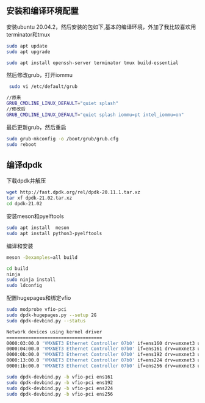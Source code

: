 ## 安装和编译环境配置

安装ubuntu 20.04.2，然后安装的包如下,基本的编译环境，外加了我比较喜欢用terminator和tmux
```bash
sudo apt update
sudo apt upgrade

sudo apt install openssh-server terminator tmux build-essential
```

然后修改grub，打开iommu
```bash
 sudo vi /etc/default/grub

//原来
GRUB_CMDLINE_LINUX_DEFAULT="quiet splash" 
//修改后
GRUB_CMDLINE_LINUX_DEFAULT="quiet splash iommu=pt intel_iommu=on" 
```

最后更新grub，然后重启

```bash
sudo grub-mkconfig -o /boot/grub/grub.cfg
sudo reboot
```

## 编译dpdk

下载dpdk并解压
```bash
wget http://fast.dpdk.org/rel/dpdk-20.11.1.tar.xz
tar xf dpdk-21.02.tar.xz
cd dpdk-21.02
```
安装meson和pyelftools
```bash
sudo apt install  meson
sudo apt install python3-pyelftools
```
编译和安装
```bash
meson -Dexamples=all build

cd build
ninja
sudo ninja install
sudo ldconfig
```
配置hugepages和绑定vfio
```bash
sudo modprobe vfio-pci
sudo dpdk-hugepages.py --setup 2G
sudo dpdk-devbind.py --status

Network devices using kernel driver
===================================
0000:03:00.0 'VMXNET3 Ethernet Controller 07b0' if=ens160 drv=vmxnet3 unused=vfio-pci *Active*
0000:04:00.0 'VMXNET3 Ethernet Controller 07b0' if=ens161 drv=vmxnet3 unused=vfio-pci 
0000:0b:00.0 'VMXNET3 Ethernet Controller 07b0' if=ens192 drv=vmxnet3 unused=vfio-pci 
0000:13:00.0 'VMXNET3 Ethernet Controller 07b0' if=ens224 drv=vmxnet3 unused=vfio-pci 
0000:1b:00.0 'VMXNET3 Ethernet Controller 07b0' if=ens256 drv=vmxnet3 unused=vfio-pci 

sudo dpdk-devbind.py -b vfio-pci ens161
sudo dpdk-devbind.py -b vfio-pci ens192
sudo dpdk-devbind.py -b vfio-pci ens224
sudo dpdk-devbind.py -b vfio-pci ens256
```